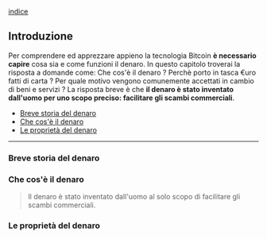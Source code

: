 [indice](README.md)
## Introduzione
Per comprendere ed apprezzare appieno la tecnologia Bitcoin __è necessario capire__ cosa sia e come funzioni il denaro. In questo capitolo troverai la risposta a domande come: Che cos'è il denaro ? Perchè porto in tasca €uro fatti di carta ? Per quale motivo vengono comunemente accettati in cambio di beni e servizi ? La risposta breve è che __il denaro è stato inventato dall'uomo per uno scopo preciso: facilitare gli scambi commerciali__. 

* [Breve storia del denaro](#storia)
* [Che cos'è il denaro](#denaro)
* [Le proprietà del denaro](#proprieta)
***
### <a name="storia"></a> Breve storia del denaro

### <a name="denaro"></a>Che cos'è il denaro
> Il denaro è stato inventato dall'uomo al solo scopo di facilitare gli scambi commerciali.

### <a name="proprieta"></a>Le proprietà del denaro
